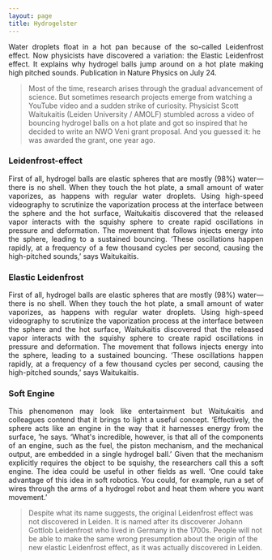 ```yaml
---
layout: page
title: Hydrogelster
---
```

<object width="560" height="315"
data="https://www.youtube.com/watch?v=8hp2B7dGt_A">
</object>

<div style="text-align: justify">
Water droplets float in a hot pan because of the so-called Leidenfrost effect. Now physicists have discovered a variation: the Elastic Leidenfrost effect. It explains why hydrogel balls jump around on a hot plate making high pitched sounds. Publication in Nature Physics on July 24.
</div>

> Most of the time, research arises through the gradual advancement of science. But sometimes research projects emerge from watching a YouTube video and a sudden strike of curiosity. Physicist Scott Waitukaitis (Leiden University / AMOLF) stumbled across a video of bouncing hydrogel balls on a hot plate and got so inspired that he decided to write an NWO Veni grant proposal. And you guessed it: he was awarded the grant, one year ago.


### Leidenfrost-effect 
<div style="text-align: justify">
First of all, hydrogel balls are elastic spheres that are mostly (98%) water—there is no shell. When they touch the hot plate, a small amount of water vaporizes, as happens with regular water droplets. Using high-speed videography to scrutinize the vaporization process at the interface between the sphere and the hot surface, Waitukaitis discovered that the released vapor interacts with the squishy sphere to create rapid oscillations in pressure and deformation. The movement that follows injects energy into the sphere, leading to a sustained bouncing. ‘These oscillations happen rapidly, at a frequency of a few thousand cycles per second, causing the high-pitched sounds,’ says Waitukaitis.     
</div>

### Elastic Leidenfrost

<div style="text-align: justify">
First of all, hydrogel balls are elastic spheres that are mostly (98%) water—there is no shell. When they touch the hot plate, a small amount of water vaporizes, as happens with regular water droplets. Using high-speed videography to scrutinize the vaporization process at the interface between the sphere and the hot surface, Waitukaitis discovered that the released vapor interacts with the squishy sphere to create rapid oscillations in pressure and deformation. The movement that follows injects energy into the sphere, leading to a sustained bouncing. ‘These oscillations happen rapidly, at a frequency of a few thousand cycles per second, causing the high-pitched sounds,’ says Waitukaitis.      
</div>

### Soft Engine

<div style="text-align: justify">
This phenomenon may look like entertainment but Waitukaitis and colleagues contend that it brings to light a useful concept. ‘Effectively, the sphere acts like an engine in the way that it harnesses energy from the surface, ’he says. ‘What's incredible, however, is that all of the components of an engine, such as the fuel, the piston mechanism, and the mechanical output, are embedded in a single hydrogel ball.’ Given that the mechanism explicitly requires the object to be squishy, the researchers call this a soft engine. The idea could be useful in other fields as well. ‘One could take advantage of this idea in soft robotics. You could, for example, run a set of wires through the arms of a hydrogel robot and heat them where you want movement.’      
</div>

> Despite what its name suggests, the original Leidenfrost effect was not discovered in Leiden. It is named after its discoverer Johann Gottlob Leidenfrost who lived in Germany in the 1700s. People will not be able to make the same wrong presumption about the origin of the new elastic Leidenfrost effect, as it was actually discovered in Leiden.




